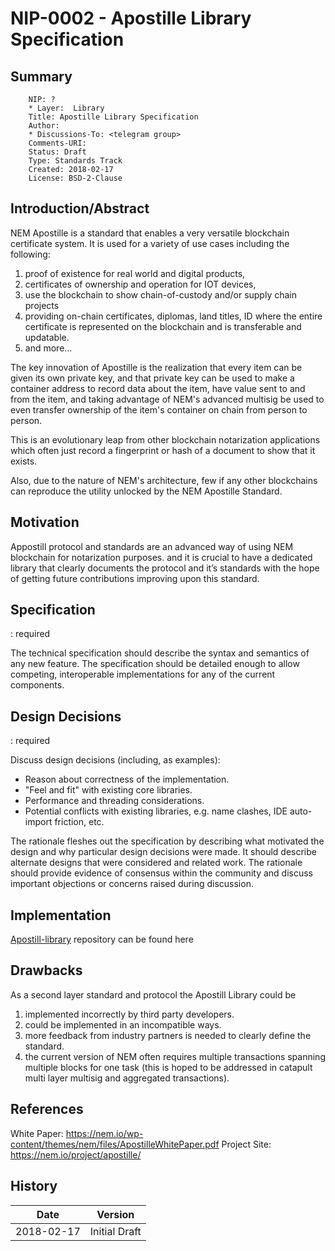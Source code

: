 # **NIP-0002 - Apostille Library Specification**

## Summary

```
	NIP: ?
	* Layer:  Library
	Title: Apostille Library Specification
	Author: 
	* Discussions-To: <telegram group>
	Comments-URI: 
	Status: Draft
	Type: Standards Track
	Created: 2018-02-17
	License: BSD-2-Clause
```
## Introduction/Abstract
NEM Apostille is a standard that enables a very versatile blockchain certificate system. It is used for a variety of use cases including the following: 

1) proof of existence for real world and digital products, 
2) certificates of ownership and operation for IOT devices, 
3) use the blockchain to show chain-of-custody and/or supply chain projects
4) providing on-chain certificates, diplomas, land titles, ID where the entire certificate is represented on the blockchain and is transferable and updatable. 
5) and more...

The key innovation of Apostille is the realization that every item can be given its own private key, and that private key can be used to make a container address to record data about the item, have value sent to and from the item, and taking advantage of NEM's advanced multisig be used to even transfer ownership of the item's container on chain from person to person.  

This is an evolutionary leap from other blockchain notarization applications which often just record a fingerprint or hash of a document to show that it exists. 

Also, due to the nature of NEM's architecture, few if any other blockchains can reproduce the utility unlocked by the NEM Apostille Standard. 

## Motivation

Appostill protocol and standards are an advanced way of using NEM blockchain for notarization purposes. and it is crucial to have a dedicated library that clearly documents the protocol and it’s standards with the hope of getting future contributions improving upon this standard.

## Specification

: required

The technical specification should describe the syntax and semantics of any new feature. The specification should be detailed enough to allow competing, interoperable implementations for any of the current components.

## Design Decisions

: required

Discuss design decisions (including, as examples):

- Reason about correctness of the implementation.
- "Feel and fit" with existing core libraries.
- Performance and threading considerations.
- Potential conflicts with existing libraries, e.g. name clashes, IDE auto-import friction, etc.

The rationale fleshes out the specification by describing what motivated the design and why particular design decisions were made. It should describe alternate designs that were considered and related work. The rationale should provide evidence of consensus within the community and discuss important objections or concerns raised during discussion.

## Implementation

[Apostill-library]() repository can be found here

## Drawbacks

As a second layer standard and protocol the Apostill Library could be

1. implemented incorrectly by third party developers.
2. could be implemented in an incompatible ways.
3. more feedback from industry partners is needed to clearly define the standard.
4. the current version of NEM often requires multiple transactions spanning multiple blocks for one task (this is hoped to be addressed in catapult multi layer multisig and aggregated transactions).

## References

White Paper: https://nem.io/wp-content/themes/nem/files/ApostilleWhitePaper.pdf
Project Site: https://nem.io/project/apostille/

## History

| **Date**   | **Version**   |
| ---------- | ------------- |
| 2018-02-17 | Initial Draft |